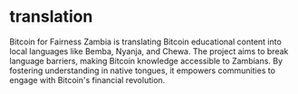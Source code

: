 # translation
Bitcoin for Fairness Zambia is translating Bitcoin educational content into local languages like Bemba, Nyanja, and Chewa. The project aims to break language barriers, making Bitcoin knowledge accessible to Zambians. By fostering understanding in native tongues, it empowers communities to engage with Bitcoin's financial revolution.
